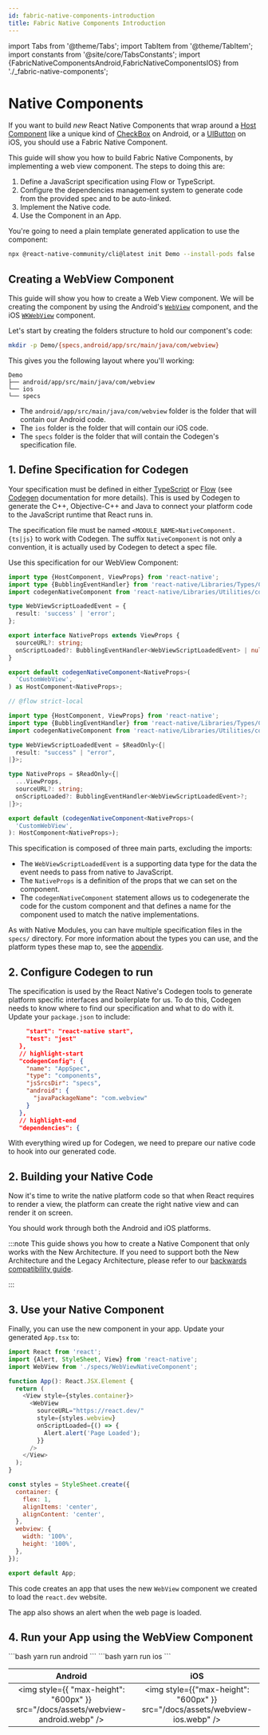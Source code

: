 ```yaml
---
id: fabric-native-components-introduction
title: Fabric Native Components Introduction
---
```


import Tabs from '@theme/Tabs';
import TabItem from '@theme/TabItem';
import constants from '@site/core/TabsConstants';
import {FabricNativeComponentsAndroid,FabricNativeComponentsIOS} from './\_fabric-native-components';

# Native Components

If you want to build _new_ React Native Components that wrap around a [Host Component](https://reactnative.dev/architecture/glossary#host-view-tree-and-host-view) like a unique kind of [CheckBox](https://developer.android.com/reference/androidx/appcompat/widget/AppCompatCheckBox) on Android, or a [UIButton](https://developer.apple.com/documentation/uikit/uibutton?language=objc) on iOS, you should use a Fabric Native Component.

This guide will show you how to build Fabric Native Components, by implementing a web view component. The steps to doing this are:

1. Define a JavaScript specification using Flow or TypeScript.
2. Configure the dependencies management system to generate code from the provided spec and to be auto-linked.
3. Implement the Native code.
4. Use the Component in an App.

You're going to need a plain template generated application to use the component:

```bash
npx @react-native-community/cli@latest init Demo --install-pods false
```

## Creating a WebView Component

This guide will show you how to create a Web View component. We will be creating the component by using the Android's [`WebView`](https://developer.android.com/reference/android/webkit/WebView) component, and the iOS [`WKWebView`](https://developer.apple.com/documentation/webkit/wkwebview?language=objc) component.

Let's start by creating the folders structure to hold our component's code:

```bash
mkdir -p Demo/{specs,android/app/src/main/java/com/webview}
```

This gives you the following layout where you'll working:

```
Demo
├── android/app/src/main/java/com/webview
└── ios
└── specs
```

- The `android/app/src/main/java/com/webview` folder is the folder that will contain our Android code.
- The `ios` folder is the folder that will contain our iOS code.
- The `specs` folder is the folder that will contain the Codegen's specification file.

## 1. Define Specification for Codegen

Your specification must be defined in either [TypeScript](https://www.typescriptlang.org/) or [Flow](https://flow.org/) (see [Codegen](the-new-architecture/what-is-codegen) documentation for more details). This is used by Codegen to generate the C++, Objective-C++ and Java to connect your platform code to the JavaScript runtime that React runs in.

The specification file must be named `<MODULE_NAME>NativeComponent.{ts|js}` to work with Codegen. The suffix `NativeComponent` is not only a convention, it is actually used by Codegen to detect a spec file.

Use this specification for our WebView Component:

<Tabs groupId="language" queryString defaultValue={constants.defaultJavaScriptSpecLanguage} values={constants.javaScriptSpecLanguages}>
<TabItem value="typescript">

```typescript title="Demo/specs/WebViewNativeComponent.ts"
import type {HostComponent, ViewProps} from 'react-native';
import type {BubblingEventHandler} from 'react-native/Libraries/Types/CodegenTypes';
import codegenNativeComponent from 'react-native/Libraries/Utilities/codegenNativeComponent';

type WebViewScriptLoadedEvent = {
  result: 'success' | 'error';
};

export interface NativeProps extends ViewProps {
  sourceURL?: string;
  onScriptLoaded?: BubblingEventHandler<WebViewScriptLoadedEvent> | null;
}

export default codegenNativeComponent<NativeProps>(
  'CustomWebView',
) as HostComponent<NativeProps>;
```

</TabItem>
<TabItem value="flow">

```ts title="Demo/RCTWebView/js/RCTWebViewNativeComponent.js":
// @flow strict-local

import type {HostComponent, ViewProps} from 'react-native';
import type {BubblingEventHandler} from 'react-native/Libraries/Types/CodegenTypes';
import codegenNativeComponent from 'react-native/Libraries/Utilities/codegenNativeComponent';

type WebViewScriptLoadedEvent = $ReadOnly<{|
  result: "success" | "error",
|}>;

type NativeProps = $ReadOnly<{|
  ...ViewProps,
  sourceURL?: string;
  onScriptLoaded?: BubblingEventHandler<WebViewScriptLoadedEvent>?;
|}>;

export default (codegenNativeComponent<NativeProps>(
  'CustomWebView',
): HostComponent<NativeProps>);

```

</TabItem>
</Tabs>

This specification is composed of three main parts, excluding the imports:

- The `WebViewScriptLoadedEvent` is a supporting data type for the data the event needs to pass from native to JavaScript.
- The `NativeProps` is a definition of the props that we can set on the component.
- The `codegenNativeComponent` statement allows us to codegenerate the code for the custom component and that defines a name for the component used to match the native implementations.

As with Native Modules, you can have multiple specification files in the `specs/` directory. For more information about the types you can use, and the platform types these map to, see the [appendix](appendix.md#codegen-typings).

## 2. Configure Codegen to run

The specification is used by the React Native's Codegen tools to generate platform specific interfaces and boilerplate for us. To do this, Codegen needs to know where to find our specification and what to do with it. Update your `package.json` to include:

```json package.json
     "start": "react-native start",
     "test": "jest"
   },
   // highlight-start
   "codegenConfig": {
     "name": "AppSpec",
     "type": "components",
     "jsSrcsDir": "specs",
     "android": {
       "javaPackageName": "com.webview"
     }
   },
   // highlight-end
   "dependencies": {
```

With everything wired up for Codegen, we need to prepare our native code to hook into our generated code.

## 2. Building your Native Code

Now it's time to write the native platform code so that when React requires to render a view, the platform can create the right native view and can render it on screen.

You should work through both the Android and iOS platforms.

:::note
This guide shows you how to create a Native Component that only works with the New Architecture. If you need to support both the New Architecture and the Legacy Architecture, please refer to our [backwards compatibility guide](https://github.com/reactwg/react-native-new-architecture/blob/main/docs/backwards-compat.md).

:::

<Tabs groupId="platforms" queryString defaultValue={constants.defaultPlatform}>
    <TabItem value="android" label="Android">
        <FabricNativeComponentsAndroid />
    </TabItem>
    <TabItem value="ios" label="iOS">
        <FabricNativeComponentsIOS />
    </TabItem>
</Tabs>

## 3. Use your Native Component

Finally, you can use the new component in your app. Update your generated `App.tsx` to:

```javascript title="Demo/App.tsx"
import React from 'react';
import {Alert, StyleSheet, View} from 'react-native';
import WebView from './specs/WebViewNativeComponent';

function App(): React.JSX.Element {
  return (
    <View style={styles.container}>
      <WebView
        sourceURL="https://react.dev/"
        style={styles.webview}
        onScriptLoaded={() => {
          Alert.alert('Page Loaded');
        }}
      />
    </View>
  );
}

const styles = StyleSheet.create({
  container: {
    flex: 1,
    alignItems: 'center',
    alignContent: 'center',
  },
  webview: {
    width: '100%',
    height: '100%',
  },
});

export default App;
```

This code creates an app that uses the new `WebView` component we created to load the `react.dev` website.

The app also shows an alert when the web page is loaded.

## 4. Run your App using the WebView Component

<Tabs groupId="platforms" queryString defaultValue={constants.defaultPlatform}>
<TabItem value="android" label="Android">
```bash
yarn run android
```
</TabItem>
<TabItem value="ios" label="iOS">
```bash
yarn run ios
```
</TabItem>
</Tabs>

|                                      Android                                      |                                     iOS                                      |
| :-------------------------------------------------------------------------------: | :--------------------------------------------------------------------------: |
| <img style={{ "max-height": "600px" }} src="/docs/assets/webview-android.webp" /> | <img style={{"max-height": "600px" }} src="/docs/assets/webview-ios.webp" /> |
